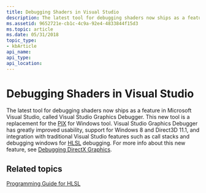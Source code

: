 ```yaml
---
title: Debugging Shaders in Visual Studio
description: The latest tool for debugging shaders now ships as a feature in Microsoft Visual Studio, called Visual Studio Graphics Debugger.
ms.assetid: 9652721e-cb1c-4c9a-92e4-4833844f15d3
ms.topic: article
ms.date: 05/31/2018
topic_type: 
- kbArticle
api_name: 
api_type: 
api_location: 
---
```


# Debugging Shaders in Visual Studio

The latest tool for debugging shaders now ships as a feature in Microsoft Visual Studio, called Visual Studio Graphics Debugger. This new tool is a replacement for the [PIX](https://docs.microsoft.com/windows/desktop/directx-sdk--august-2009-) for Windows tool. Visual Studio Graphics Debugger has greatly improved usability, support for Windows 8 and Direct3D 11.1, and integration with traditional Visual Studio features such as call stacks and debugging windows for [HLSL](dx-graphics-hlsl.md) debugging. For more info about this new feature, see [Debugging DirectX Graphics](https://docs.microsoft.com/visualstudio/debugger/visual-studio-graphics-diagnostics?view=vs-2015).

## Related topics

<dl> <dt>

[Programming Guide for HLSL](dx-graphics-hlsl-pguide.md)
</dt> </dl>

 

 




